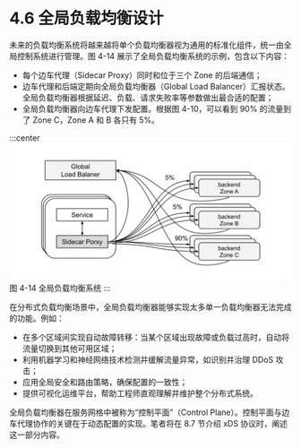 # 4.6 全局负载均衡设计

未来的负载均衡系统将越来越将单个负载均衡器视为通用的标准化组件，统一由全局控制系统进行管理。图 4-14 展示了全局负载均衡系统的示例，包含以下内容：
- 每个边车代理（Sidecar Proxy）同时和位于三个 Zone 的后端通信；
- 边车代理和后端定期向全局负载均衡器（Global Load Balancer）汇报状态。全局负载均衡器根据延迟、负载、请求失败率等参数做出最合适的配置；
- 全局负载均衡器向边车代理下发配置。根据图 4-10，可以看到 90% 的流量到了 Zone C，Zone A 和 B 各只有 5%。

:::center
  ![](../assets/global-load-balancer.svg)<br/>
图 4-14 全局负载均衡系统
:::

在分布式负载均衡场景中，全局负载均衡器能够实现太多单一负载均衡器无法完成的功能。例如：

- 在多个区域间实现自动故障转移：当某个区域出现故障或负载过高时，自动将流量切换到其他可用区域；
- 利用机器学习和神经网络技术检测并缓解流量异常，如识别并治理 DDoS 攻击；
- 应用全局安全和路由策略，确保配置的一致性；
- 提供可视化运维平台，帮助工程师直观理解并维护整个分布式系统。

全局负载均衡器在服务网格中被称为“控制平面”（Control Plane）。控制平面与边车代理协作的关键在于动态配置的实现。笔者将在 8.7 节介绍 xDS 协议时，阐述这一部分内容。